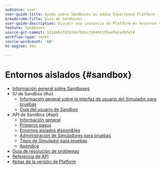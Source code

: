```yaml
---
audience: user
user-guide-title: Ayuda sobre Sandboxes en Adobe Experience Platform
breadcrumb-title: Guía de Sandboxes
user-guide-description: Dividir una instancia de Platform en entornos virtuales para desarrollo, pruebas e implementación de aplicaciones.
feature: Sandboxes
source-git-commit: 5218e6cf82b74efbbbcf30495395a4fe2ad9fe14
workflow-type: tm+mt
source-wordcount: '60'
ht-degree: 46%

---
```



# Entornos aislados {#sandbox}

* [Información general sobre Sandboxes](home.md)
* IU de Sandbox {#ui}
   * [Información general sobre la interfaz de usuario del Simulador para pruebas](ui/overview.md)
   * [Guía del usuario de Sandbox](ui/user-guide.md)
* API de Sandbox {#api}
   * [Información general](api/overview.md)
   * [Primeros pasos](api/getting-started.md)
   * [Entornos aislados disponibles](api/available.md)
   * [Administración de Simuladores para pruebas](api/sandboxes.md)
   * [Tipos de Simulador para pruebas](api/types.md)
   * [Apéndice](api/appendix.md)
* [Guía de resolución de problemas](troubleshooting-guide.md)
* [Referencia de API](https://www.adobe.io/experience-platform-apis/references/sandbox)
* [Notas de la versión de Platform](https://www.adobe.com/go/platform-release-notes-en)